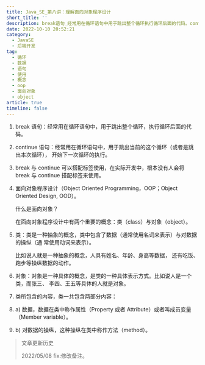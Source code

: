 ```yaml
---
title: Java_SE_第八讲：理解面向对象程序设计
short_title: ''
description: break语句_经常用在循环语句中用于跳出整个循环执行循环后面的代码。continue语句_经常用在循环语句中用于跳出当前的这个循环（或者是跳出本次循环）开始下一次循环的执行。break与continue可以搭配标签使用在实际开发中根本没有人会将break与continue搭配标签来使用。面向对象程序设计（objectorientedprogrammingoop_objectorienteddesignood）。什么是面向对象？在面向对象程序设计中有两个重要的概念_类（class）与对象（object）。
date: 2022-10-10 20:52:21
category:
  - JavaSE
  - 后端开发
tag:
  - 循环
  - 数据
  - 语句
  - 使用
  - 概念
  - oop
  - 面向对象
  - object
article: true
timeline: false
---
```

1. break 语句：经常用在循环语句中，用于跳出整个循环，执行循环后面的代码。
2. continue 语句：经常用在循环语句中，用于跳出当前的这个循环（或者是跳出本次循环），
   开始下一次循环的执行。
3. break 与 continue 可以搭配标签使用，在实际开发中，根本没有人会将 break 与 continue
   搭配标签来使用。
4. 面向对象程序设计（Object Oriented Programming，OOP；Object Oriented Design, OOD）。

   什么是面向对象？

   在面向对象程序设计中有两个重要的概念：类（class）与对象（object）。
5. 类：类是一种抽象的概念，类中包含了数据（通常使用名词来表示）与对数据的操纵（通
   常使用动词来表示）。

   比如说人就是一种抽象的概念，人具有姓名、年龄、身高等数据，
   还有吃饭、跑步等操纵数据的动作。
6. 对象：对象是一种具体的概念，是类的一种具体表示方式。比如说人是一个类，而张三、
   李四、王五等具体的人就是对象。
7. 类所包含的内容，类一共包含两部分内容：
8. a) 数据，数据在类中称作属性（Property 或者 Attribute）或者叫成员变量（Member variable）。
9. b) 对数据的操纵，这种操纵在类中称作方法（method）。

> 文章更新历史
>
> 2022/05/08 fix:修改备注。
